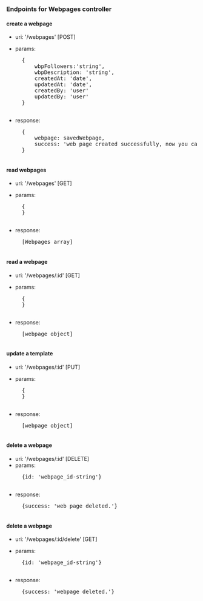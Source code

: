 ### Endpoints for Webpages controller

#### create a webpage
- uri: '/webpages' [POST]
- params:  
    <pre>
    {
        wbpFollowers:'string',
        wbpDescription: 'string',
        createdAt: 'date',
        updatedAt: 'date',
        createdBy: 'user'
        updatedBy: 'user'
    } 
    </pre>
  
- response:  
     <pre>
    {
        webpage: savedWebpage,
        success: 'web page created successfully, now you can start publish your content !'
    }
    </pre>

#### read webpages
- uri: '/webpages' [GET]
- params:  
    <pre>
    {
    } 
    </pre>
  
- response:  
    <pre>
    [Webpages array]
    </pre>


#### read a webpage
- uri: '/webpages/:id' [GET]
- params:  
    <pre>
    {
    } 
    </pre>
  
- response:  
    <pre>
    [webpage object]
    </pre>


#### update a template
- uri: '/webpages/:id' [PUT]
- params:  
    <pre>
    {
    } 
    </pre>
  
- response:  
    <pre>
    [webpage object]
    </pre>


#### delete a webpage
- uri: '/webpages/:id' [DELETE]
- params:  
    <pre>
    {id: 'webpage_id-string'}
    </pre>
- response:  
    <pre>
    {success: 'web page deleted.'}
    </pre>


#### delete a webpage
- uri: '/webpages/:id/delete' [GET]
- params:  
   <pre>
    {id: 'webpage_id-string'}
    </pre>
  
- response:  
  <pre>
    {success: 'webpage deleted.'}
    </pre>


